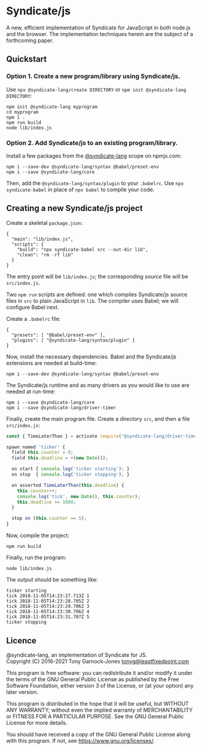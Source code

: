 # Syndicate/js

A new, efficient implementation of Syndicate for JavaScript in both
node.js and the browser. The implementation techniques herein are the
subject of a forthcoming paper.

## Quickstart

### Option 1. Create a new program/library using Syndicate/js.

Use `npx @syndicate-lang/create DIRECTORY` or `npm init
@syndicate-lang DIRECTORY`:

    npm init @syndicate-lang myprogram
    cd myprogram
    npm i .
    npm run build
    node lib/index.js

### Option 2. Add Syndicate/js to an existing program/library.

Install a few packages from the
[@syndicate-lang](https://www.npmjs.com/org/syndicate-lang) scope on
npmjs.com:

    npm i --save-dev @syndicate-lang/syntax @babel/preset-env
    npm i --save @syndicate-lang/core

Then, add the `@syndicate-lang/syntax/plugin` to your `.babelrc`. Use
`npx syndicate-babel` in place of `npx babel` to compile your code.

## Creating a new Syndicate/js project

Create a skeletal `package.json`:

    {
      "main": "lib/index.js",
      "scripts": {
        "build": "npx syndicate-babel src --out-dir lib",
        "clean": "rm -rf lib"
      }
    }

The entry point will be `lib/index.js`; the corresponding *source*
file will be `src/index.js`.

Two `npm run` scripts are defined: one which compiles Syndicate/js
source files in `src` to plain JavaScript in `lib`. The compiler uses
Babel; we will configure Babel next.

Create a `.babelrc` file:

    {
      "presets": [ "@babel/preset-env" ],
      "plugins": [ "@syndicate-lang/syntax/plugin" ]
    }

Now, install the necessary dependencies. Babel and the Syndicate/js
extensions are needed at build-time:

    npm i --save-dev @syndicate-lang/syntax @babel/preset-env

The Syndicate/js runtime and as many drivers as you would like to use
are needed at run-time:

    npm i --save @syndicate-lang/core
    npm i --save @syndicate-lang/driver-timer

Finally, create the main program file. Create a directory `src`, and
then a file `src/index.js`:

```javascript
const { TimeLaterThan } = activate require("@syndicate-lang/driver-timer");

spawn named 'ticker' {
  field this.counter = 0;
  field this.deadline = +(new Date());

  on start { console.log('ticker starting'); }
  on stop  { console.log('ticker stopping'); }

  on asserted TimeLaterThan(this.deadline) {
    this.counter++;
    console.log('tick', new Date(), this.counter);
    this.deadline += 1000;
  }

  stop on (this.counter == 5);
}
```

Now, compile the project:

    npm run build

Finally, run the program:

    node lib/index.js

The output should be something like:

    ticker starting
    tick 2018-11-05T14:23:27.713Z 1
    tick 2018-11-05T14:23:28.705Z 2
    tick 2018-11-05T14:23:29.706Z 3
    tick 2018-11-05T14:23:30.706Z 4
    tick 2018-11-05T14:23:31.707Z 5
    ticker stopping

## Licence

@syndicate-lang, an implementation of Syndicate for JS.  
Copyright (C) 2016-2021 Tony Garnock-Jones <tonyg@leastfixedpoint.com>

This program is free software: you can redistribute it and/or modify
it under the terms of the GNU General Public License as published by
the Free Software Foundation, either version 3 of the License, or
(at your option) any later version.

This program is distributed in the hope that it will be useful,
but WITHOUT ANY WARRANTY; without even the implied warranty of
MERCHANTABILITY or FITNESS FOR A PARTICULAR PURPOSE.  See the
GNU General Public License for more details.

You should have received a copy of the GNU General Public License
along with this program.  If not, see <https://www.gnu.org/licenses/>.
